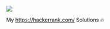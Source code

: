 ![](https://github.com/r1/HackerRank-Solutions/blob/master/img/logo.png)

My https://hackerrank.com/ Solutions 🔥

